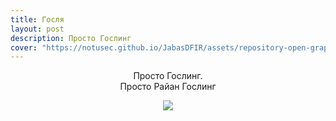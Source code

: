 ```yaml
---
title: Госля
layout: post
description: Просто Гослинг
cover: "https://notusec.github.io/JabasDFIR/assets/repository-open-graph-template.png"
---
```

<p style="text-align: center">Просто Гослинг.<br>Просто Райан Гослинг</p><p style="text-align: center"><img src="https://notusec.github.io/JabasDFIR/assets/repository-open-graph-template.png"></p>
